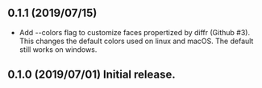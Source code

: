 ## 0.1.1 (2019/07/15)
- Add --colors flag to customize faces propertized by diffr (Github #3).
  This changes the default colors used on linux and macOS.
  The default still works on windows.

## 0.1.0 (2019/07/01) Initial release.
